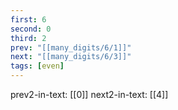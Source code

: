 ```yaml
---
first: 6
second: 0
third: 2
prev: "[[many_digits/6/1]]"
next: "[[many_digits/6/3]]"
tags: [even]
---
```

prev2-in-text: [[0]]
next2-in-text: [[4]]
